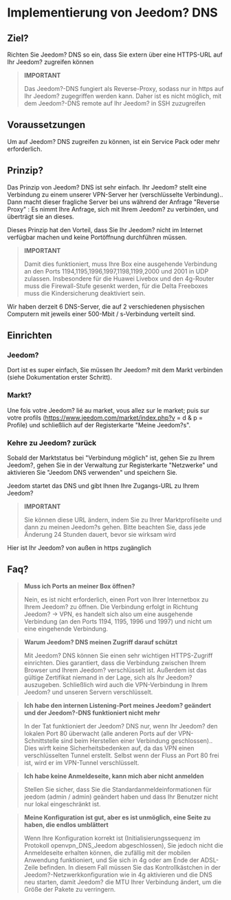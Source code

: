 # Implementierung von Jeedom? DNS

## Ziel?

Richten Sie Jeedom? DNS so ein, dass Sie extern über eine HTTPS-URL auf Ihr Jeedom? zugreifen können

> **IMPORTANT**
>
>Das Jeedom?-DNS fungiert als Reverse-Proxy, sodass nur in https auf Ihr Jeedom? zugegriffen werden kann. Daher ist es nicht möglich, mit dem Jeedom?-DNS remote auf Ihr Jeedom? in SSH zuzugreifen

## Voraussetzungen

Um auf Jeedom? DNS zugreifen zu können, ist ein Service Pack oder mehr erforderlich.

## Prinzip?

Das Prinzip von Jeedom? DNS ist sehr einfach. Ihr Jeedom? stellt eine Verbindung zu einem unserer VPN-Server her (verschlüsselte Verbindung).. Dann macht dieser fragliche Server bei uns während der Anfrage "Reverse Proxy" : Es nimmt Ihre Anfrage, sich mit Ihrem Jeedom? zu verbinden, und überträgt sie an dieses.

Dieses Prinzip hat den Vorteil, dass Sie Ihr Jeedom? nicht im Internet verfügbar machen und keine Portöffnung durchführen müssen.

> **IMPORTANT**
>
> Damit dies funktioniert, muss Ihre Box eine ausgehende Verbindung an den Ports 1194,1195,1996,1997,1198,1199,2000 und 2001 in UDP zulassen. Insbesondere für die Huawei Livebox und den 4g-Router muss die Firewall-Stufe gesenkt werden, für die Delta Freeboxes muss die Kindersicherung deaktiviert sein.

Wir haben derzeit 6 DNS-Server, die auf 2 verschiedenen physischen Computern mit jeweils einer 500-Mbit / s-Verbindung verteilt sind. 

## Einrichten

### Jeedom?

Dort ist es super einfach, Sie müssen Ihr Jeedom? mit dem Markt verbinden (siehe Dokumentation erster Schritt). 

### Markt?

Une fois votre Jeedom? lié au market, vous allez sur le market; puis sur votre profils (https://www.jeedom.com/market/index.php?v = d & p = Profile) und schließlich auf der Registerkarte "Meine Jeedom?s".

### Kehre zu Jeedom? zurück

Sobald der Marktstatus bei "Verbindung möglich" ist, gehen Sie zu Ihrem Jeedom?, gehen Sie in der Verwaltung zur Registerkarte "Netzwerke" und aktivieren Sie "Jeedom DNS verwenden" und speichern Sie.

Jeedom startet das DNS und gibt Ihnen Ihre Zugangs-URL zu Ihrem Jeedom?

> **IMPORTANT**
>
> Sie können diese URL ändern, indem Sie zu Ihrer Marktprofilseite und dann zu meinen Jeedom?s gehen. Bitte beachten Sie, dass jede Änderung 24 Stunden dauert, bevor sie wirksam wird

Hier ist Ihr Jeedom? von außen in https zugänglich

## Faq?

> **Muss ich Ports an meiner Box öffnen?**
>
> Nein, es ist nicht erforderlich, einen Port von Ihrer Internetbox zu Ihrem Jeedom? zu öffnen. Die Verbindung erfolgt in Richtung Jeedom? -> VPN, es handelt sich also um eine ausgehende Verbindung (an den Ports 1194, 1195, 1996 und 1997) und nicht um eine eingehende Verbindung.

> **Warum Jeedom? DNS meinen Zugriff darauf schützt**
>
> Mit Jeedom? DNS können Sie einen sehr wichtigen HTTPS-Zugriff einrichten. Dies garantiert, dass die Verbindung zwischen Ihrem Browser und Ihrem Jeedom? verschlüsselt ist. Außerdem ist das gültige Zertifikat niemand in der Lage, sich als Ihr Jeedom? auszugeben. Schließlich wird auch die VPN-Verbindung in Ihrem Jeedom? und unseren Servern verschlüsselt.

> **Ich habe den internen Listening-Port meines Jeedom? geändert und der Jeedom?-DNS funktioniert nicht mehr**
>
> In der Tat funktioniert der Jeedom? DNS nur, wenn Ihr Jeedom? den lokalen Port 80 überwacht (alle anderen Ports auf der VPN-Schnittstelle sind beim Herstellen einer Verbindung geschlossen).. Dies wirft keine Sicherheitsbedenken auf, da das VPN einen verschlüsselten Tunnel erstellt. Selbst wenn der Fluss an Port 80 frei ist, wird er im VPN-Tunnel verschlüsselt.

> **Ich habe keine Anmeldeseite, kann mich aber nicht anmelden**
>
> Stellen Sie sicher, dass Sie die Standardanmeldeinformationen für jeedom (admin / admin) geändert haben und dass Ihr Benutzer nicht nur lokal eingeschränkt ist.

> **Meine Konfiguration ist gut, aber es ist unmöglich, eine Seite zu haben, die endlos umblättert**
>
> Wenn Ihre Konfiguration korrekt ist (Initialisierungssequenz im Protokoll openvpn_DNS_Jeedom abgeschlossen), Sie jedoch nicht die Anmeldeseite erhalten können, die zufällig mit der mobilen Anwendung funktioniert, und Sie sich in 4g oder am Ende der ADSL-Zeile befinden. In diesem Fall müssen Sie das Kontrollkästchen in der Jeedom?-Netzwerkkonfiguration wie in 4g aktivieren und die DNS neu starten, damit Jeedom? die MTU Ihrer Verbindung ändert, um die Größe der Pakete zu verringern.

